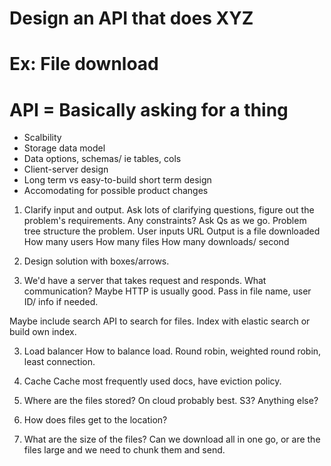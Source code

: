 
# Design an API that does XYZ 
# Ex: File download

# API = Basically asking for a thing 

- Scalbility
- Storage data model
- Data options, schemas/ ie tables, cols
- Client-server design 
- Long term vs easy-to-build short term design
- Accomodating for possible product changes


1. Clarify input and output. Ask lots of clarifying questions, figure out the problem's requirements. Any constraints? Ask Qs as we go.
Problem tree structure the problem. 
    User inputs URL
    Output is a file downloaded
    How many users
    How many files 
    How many downloads/ second

2. Design solution with boxes/arrows. 

2. We'd have a server that takes request and responds. 
What communication? Maybe HTTP is usually good. 
Pass in file name, user ID/ info if needed. 

Maybe include search API to search for files. Index with elastic search or build own index. 

3. Load balancer 
How to balance load. Round robin, weighted round robin, least connection. 

4. Cache 
Cache most frequently used docs, have eviction policy. 

5. Where are the files stored?
On cloud probably best. S3? Anything else?

6. How does files get to the location?

7. What are the size of the files? Can we download all in one go, or are the files large and we need to chunk them and send. 

